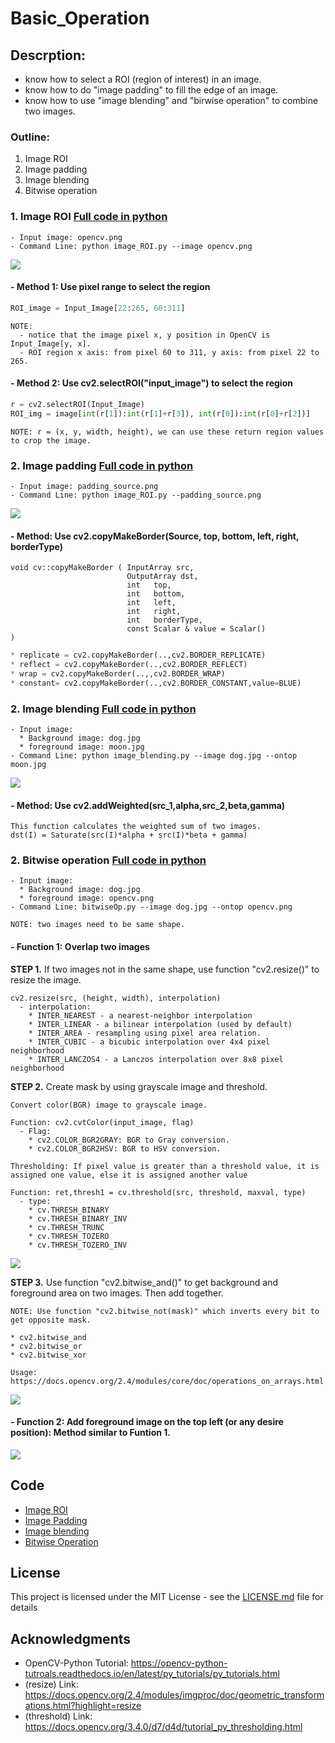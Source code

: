 # Basic_Operation

## Descrption:
- know how to select a ROI (region of interest) in an image.
- know how to do "image padding" to fill the edge of an image.
- know how to use "image blending" and "birwise operation" to combine two images.

### Outline:
1. Image ROI
2. Image padding
3. Image blending
4. Bitwise operation

### 1. Image ROI [Full code in python](https://github.com/Hank-Tsou/Computer-Vision-OpenCV-Python/blob/master/tutorials/Core_Operation/image_ROI.py)
```
- Input image: opencv.png
- Command Line: python image_ROI.py --image opencv.png
```
![](README_IMG/ROI_result.png)

#### - Method 1: Use pixel range to select the region
```python
ROI_image = Input_Image[22:265, 60:311]
```
```
NOTE: 
  - notice that the image pixel x, y position in OpenCV is Input_Image[y, x].
  - ROI region x axis: from pixel 60 to 311, y axis: from pixel 22 to 265.
```
#### - Method 2: Use cv2.selectROI("input_image") to select the region
```python
r = cv2.selectROI(Input_Image)
ROI_img = image[int(r[1]):int(r[1]+r[3]), int(r[0]):int(r[0]+r[2])]
```
```
NOTE: r = (x, y, width, height), we can use these return region values to crop the image.
```

### 2. Image padding [Full code in python](https://github.com/Hank-Tsou/Computer-Vision-OpenCV-Python/blob/master/tutorials/Core_Operation/image_padding.py)
```
- Input image: padding_source.png
- Command Line: python image_ROI.py --padding_source.png
```
![](README_IMG/image_padding.png)

#### - Method: Use cv2.copyMakeBorder(Source, top, bottom, left, right, borderType)
```
void cv::copyMakeBorder	( InputArray src,
                          OutputArray dst,
                          int 	top,
                          int 	bottom,
                          int 	left,
                          int 	right,
                          int 	borderType,
                          const Scalar & value = Scalar() 
)	
```
```python
* replicate = cv2.copyMakeBorder(..,cv2.BORDER_REPLICATE)
* reflect = cv2.copyMakeBorder(..,cv2.BORDER_REFLECT)
* wrap = cv2.copyMakeBorder(..,,cv2.BORDER_WRAP)
* constant= cv2.copyMakeBorder(..,cv2.BORDER_CONSTANT,value=BLUE)
```

### 2. Image blending [Full code in python](https://github.com/Hank-Tsou/Computer-Vision-OpenCV-Python/blob/master/tutorials/Core_Operation/image_blending.py)
```
- Input image: 
  * Background image: dog.jpg
  * foreground image: moon.jpg
- Command Line: python image_blending.py --image dog.jpg --ontop moon.jpg
```
![](README_IMG/image_blending.png)

#### - Method: Use cv2.addWeighted(src_1,alpha,src_2,beta,gamma)
```
This function calculates the weighted sum of two images.
dst(I) = Saturate(src(I)*alpha + src(I)*beta + gamma)
```

### 2. Bitwise operation [Full code in python](https://github.com/Hank-Tsou/Computer-Vision-OpenCV-Python/blob/master/tutorials/Core_Operation/bitwiseOp.py)
```
- Input image: 
  * Background image: dog.jpg
  * foreground image: opencv.png
- Command Line: bitwiseOp.py --image dog.jpg --ontop opencv.png
```
```
NOTE: two images need to be same shape.
```
#### - Function 1: Overlap two images
**STEP 1.** If two images not in the same shape, use function "cv2.resize()" to resize the image.
```
cv2.resize(src, (height, width), interpolation)
  - interpolation:
    * INTER_NEAREST - a nearest-neighbor interpolation
    * INTER_LINEAR - a bilinear interpolation (used by default)
    * INTER_AREA - resampling using pixel area relation. 
    * INTER_CUBIC - a bicubic interpolation over 4x4 pixel neighborhood
    * INTER_LANCZOS4 - a Lanczos interpolation over 8x8 pixel neighborhood
```
**STEP 2.** Create mask by using grayscale image and threshold. 
```
Convert color(BGR) image to grayscale image. 

Function: cv2.cvtColor(input_image, flag)
  - Flag:
    * cv2.COLOR_BGR2GRAY: BGR to Gray conversion. 
    * cv2.COLOR_BGR2HSV: BGR to HSV conversion.
```
```
Thresholding: If pixel value is greater than a threshold value, it is assigned one value, else it is assigned another value 

Function: ret,thresh1 = cv.threshold(src, threshold, maxval, type)
  - type:
    * cv.THRESH_BINARY
    * cv.THRESH_BINARY_INV
    * cv.THRESH_TRUNC
    * cv.THRESH_TOZERO
    * cv.THRESH_TOZERO_INV
```
![](README_IMG/threshold.png)

**STEP 3.** Use function "cv2.bitwise_and()" to get background and foreground area on two images. Then add together.
```
NOTE: Use function "cv2.bitwise_not(mask)" which inverts every bit to get opposite mask.
```
```
* cv2.bitwise_and
* cv2.bitwise_or
* cv2.bitwise_xor

Usage: https://docs.opencv.org/2.4/modules/core/doc/operations_on_arrays.html
```
![](README_IMG/middle.jpg)

#### - Function 2: Add foreground image on the top left (or any desire position): Method similar to Funtion 1.
![](README_IMG/topleft.jpg)

## Code
- [Image ROI](https://github.com/Hank-Tsou/Computer-Vision-OpenCV-Python/blob/master/tutorials/Core_Operation/image_ROI.py)
- [Image Padding](https://github.com/Hank-Tsou/Computer-Vision-OpenCV-Python/blob/master/tutorials/Core_Operation/image_padding.py)
- [Image blending](https://github.com/Hank-Tsou/Computer-Vision-OpenCV-Python/blob/master/tutorials/Core_Operation/image_blending.py)
- [Bitwise Operation](https://github.com/Hank-Tsou/Computer-Vision-OpenCV-Python/blob/master/tutorials/Core_Operation/bitwiseOp.py)

## License

This project is licensed under the MIT License - see the [LICENSE.md](LICENSE.md) file for details

## Acknowledgments

* OpenCV-Python Tutorial: https://opencv-python-tutroals.readthedocs.io/en/latest/py_tutorials/py_tutorials.html
* (resize) Link: https://docs.opencv.org/2.4/modules/imgproc/doc/geometric_transformations.html?highlight=resize
* (threshold) Link: https://docs.opencv.org/3.4.0/d7/d4d/tutorial_py_thresholding.html
